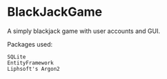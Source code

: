 # BlackJackGame
A simply blackjack game with user accounts and GUI. 



Packages used:
```
SQLite
EntityFramework
Liphsoft's Argon2
```
